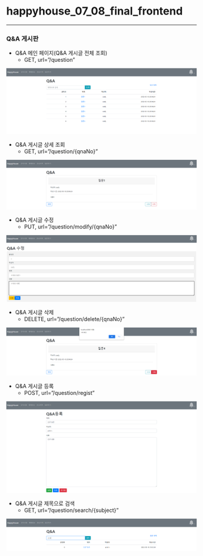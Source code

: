 # happyhouse_07_08_final_frontend

---

### Q&A 게시판

- Q&A 메인 페이지(Q&A 게시글 전체 조회)
    - GET, url=”/question”

![Untitled](happyhouse_07_08_final_frontend%20ed28b922b14347f9a19b7566669d6fc7/Untitled.png)

- Q&A 게시글 상세 조회
    - GET, url=”/question/{qnaNo}”

![Untitled](happyhouse_07_08_final_frontend%20ed28b922b14347f9a19b7566669d6fc7/Untitled%201.png)

- Q&A 게시글 수정
    - PUT, url=”/question/modify/{qnaNo}”

![Untitled](happyhouse_07_08_final_frontend%20ed28b922b14347f9a19b7566669d6fc7/Untitled%202.png)

- Q&A 게시글 삭제
    - DELETE, url=”/question/delete/{qnaNo}”

![Untitled](happyhouse_07_08_final_frontend%20ed28b922b14347f9a19b7566669d6fc7/Untitled%203.png)

- Q&A 게시글 등록
    - POST, url=”/question/regist”

![Untitled](happyhouse_07_08_final_frontend%20ed28b922b14347f9a19b7566669d6fc7/Untitled%204.png)

- Q&A 게시글 제목으로 검색
    - GET, url=”/question/search/{subject}”

![Untitled](happyhouse_07_08_final_frontend%20ed28b922b14347f9a19b7566669d6fc7/Untitled%205.png)